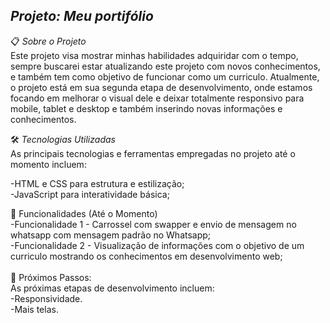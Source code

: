 ## *Projeto: Meu portifólio*<br>

📋 *Sobre o Projeto*<br>
Este projeto visa mostrar minhas habilidades adquiridar com o tempo, sempre buscarei estar atualizando este projeto com novos conhecimentos, e também tem como objetivo de 
funcionar como um curriculo. Atualmente, o projeto está em sua segunda etapa de desenvolvimento, onde estamos focando em melhorar o visual dele e deixar totalmente responsivo para mobile, tablet e desktop e 
também inserindo novas informações e conhecimentos.

🛠️ *Tecnologias Utilizadas*<br>
As principais tecnologias e ferramentas empregadas no projeto até o momento incluem:<br>

-HTML e CSS para estrutura e estilização;<br>
-JavaScript para interatividade básica;<br>

🚀 Funcionalidades (Até o Momento)<br>
-Funcionalidade 1 - Carrossel com swapper e envio de mensagem no whatsapp com mensagem padrão no Whatsapp;<br>
-Funcionalidade 2 - Visualização de informações com o objetivo de um curriculo mostrando os conhecimentos em desenvolvimento web;<br>
<br>
🔄 Próximos Passos:<br>
As próximas etapas de desenvolvimento incluem:<br>
 -Responsividade.<br>
 -Mais telas.<br>

